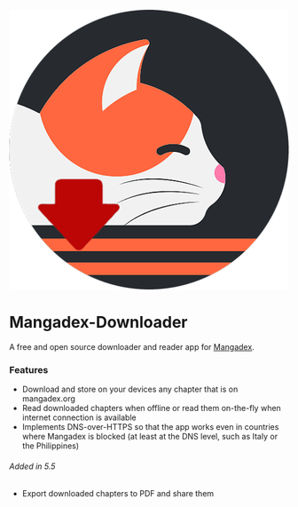 ![App icon](https://github.com/michelelorusso05/Mangadex-Downloader/blob/main/Icon.png)

# Mangadex-Downloader

A free and open source downloader and reader app for [Mangadex](https://mangadex.org).

### Features

- Download and store on your devices any chapter that is on mangadex.org
- Read downloaded chapters when offline or read them on-the-fly when internet connection is available
- Implements DNS-over-HTTPS so that the app works even in countries where Mangadex is blocked (at least at the DNS level, such as Italy or the Philippines)

###### Added in 5.5

- Export downloaded chapters to PDF and share them
